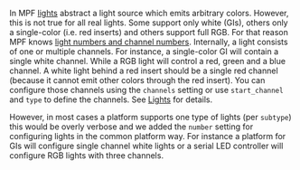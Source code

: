 In MPF [lights](https://missionpinball.org/latest/config/lights) abstract
a light source which emits arbitrary colors. However, this is not true
for all real lights. Some support only white (GIs), others only a
single-color (i.e. red inserts) and others support full RGB. For that
reason MPF knows [light numbers and channel numbers](https://missionpinball.org/latest/config/lights).
Internally, a light consists of one or multiple channels.
For instance, a single-color GI will contain a single white channel.
While a RGB light will control a red, green and a blue channel. A white
light behind a red insert should be a single red channel (because it
cannot emit other colors through the red insert). You can configure
those channels using the `channels` setting or use `start_channel` and
`type` to define the channels. See
[Lights](https://missionpinball.org/latest/mechs/lights) for details.

However, in most cases a platform supports one type of lights (per
`subtype`) this would be overly verbose and we added the `number`
setting for configuring lights in the common platform way. For instance
a platform for GIs will configure single channel white lights or a
serial LED controller will configure RGB lights with three channels.

